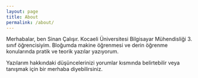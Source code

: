 ```yaml
---
layout: page
title: About
permalink: /about/
---
```

Merhabalar,
ben Sinan Çalışır. Kocaeli Üniversitesi Bilgisayar Mühendisliği 3. sınıf öğrencisiyim. Bloğumda makine öğrenmesi ve derin öğrenme konularında pratik ve teorik yazılar yazıyorum. 

Yazılarım hakkındaki düşüncelerinizi yorumlar kısmında belirtebilir veya tanışmak için bir merhaba diyebilirsiniz.
